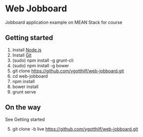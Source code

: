 Web Jobboard
============

Jobboard application example on MEAN Stack for course

Getting started
---------------

1. Install [Node.js](http://nodejs.org/download/)
2. Install [Git](http://git-scm.com/downloads) 
3. (sudo) npm install -g grunt-cli
4. (sudo) npm install -g bower
5. git clone https://github.com/ygotthilf/web-jobboard.git
6. cd web-jobboard
7. npm install
8. bower install
9. grunt serve

On the way
----------

See Getting started

5. git clone -b live https://github.com/ygotthilf/web-jobboard.git
